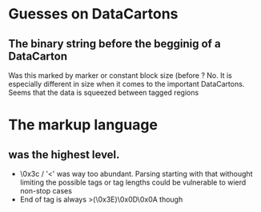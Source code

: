 # Guesses on DataCartons
## The binary string before the begginig of a DataCarton
   Was this marked by marker or constant block size (before </PARAMOBJ>?
   No. It is especially different in size when it comes to the important DataCartons. Seems that the data is squeezed between tagged regions

# The markup language
## <PARAMOBJ></PARAMOBJ> was the highest level.
   - \0x3c / '<' was way too abundant. Parsing starting with that withought limiting the possible tags or tag lengths could be vulnerable to wierd non-stop cases
   - End of tag is always >(\0x3E)\0x0D\0x0A though